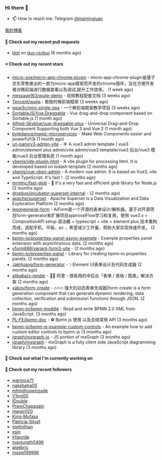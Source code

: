### Hi there 👋

- 📫 How to reach me: Telegram [@mamingjuan](https://t.me/mamingjuan)

[我的博客](https://mamingjuan.cn)

#### 🔨 Check out my recent pull requests

- [test](https://github.com/duo-rs/duo/pull/15) on [duo-rs/duo](https://github.com/duo-rs/duo) (6 months ago)

#### ⭐ Check out my recent stars

- [micro-zoe/micro-app-chrome-plugin](https://github.com/micro-zoe/micro-app-chrome-plugin) - micro-app-chrome-plugin是基于京东零售推出的一款为micro-app框架而开发的chrome插件，旨在方便开发者对微前端进行数据查看以及调试,提升工作效率。 (1 week ago)
- [message163/wujie-demo](https://github.com/message163/wujie-demo) - 视频教程配套文档 (3 weeks ago)
- [Tencent/wujie](https://github.com/Tencent/wujie) - 极致的微前端框架 (3 weeks ago)
- [woai3c/mini-single-spa](https://github.com/woai3c/mini-single-spa) - 一个微前端框架教学项目 (3 weeks ago)
- [SortableJS/Vue.Draggable](https://github.com/SortableJS/Vue.Draggable) - Vue drag-and-drop component based on Sortable.js (1 month ago)
- [Alfred-Skyblue/vue-draggable-plus](https://github.com/Alfred-Skyblue/vue-draggable-plus) - Universal Drag-and-Drop Component Supporting both Vue 3 and Vue 2 (1 month ago)
- [bytedance/magic-microservices](https://github.com/bytedance/magic-microservices) - Make Web Components easier and powerful!😘 (1 month ago)
- [un-pany/v3-admin-vite](https://github.com/un-pany/v3-admin-vite) - ☀️ A vue3 admin template | vue3 admin/element plus admin/vite admin/vue3 template/vue3 后台/vue3 模板/vue3 后台管理系统 (1 month ago)
- [vbenjs/vite-plugin-html](https://github.com/vbenjs/vite-plugin-html) - A vite plugin for processing html. It is developed based on lodash template (2 months ago)
- [vbenjs/vue-vben-admin](https://github.com/vbenjs/vue-vben-admin) - A modern vue admin. It is based on Vue3, vite and TypeScript. It&#39;s fast！ (2 months ago)
- [mrmlnc/fast-glob](https://github.com/mrmlnc/fast-glob) - :rocket: It&#39;s a very fast and efficient glob library for Node.js (2 months ago)
- [dropbox/incubator-superset-internal](https://github.com/dropbox/incubator-superset-internal) -  (2 months ago)
- [apache/superset](https://github.com/apache/superset) - Apache Superset is a Data Visualization and Data Exploration Platform (2 months ago)
- [leooneone/ai-form](https://github.com/leooneone/ai-form) - AiForm是一个开源的表单设计/解析器。基于对开源项目form-generator和扩展项目approvalFlow学习和复用，使用 vue3.x &#43; CompositionAPI setup 语法糖 &#43; typescript &#43; vite &#43; element plus 技术重构而成，适配手机、平板、pc ，希望减少工作量，帮助大家实现快速开发。 (2 months ago)
- [bpmn-io/properties-panel-async-example](https://github.com/bpmn-io/properties-panel-async-example) - Example properties panel extension with asynchronous data. (2 months ago)
- [vform666/variant-form3-vite](https://github.com/vform666/variant-form3-vite) -  (2 months ago)
- [bpmn-io/properties-panel](https://github.com/bpmn-io/properties-panel) - Library for creating bpmn-io properties panels. (2 months ago)
- [JakHuang/form-generator](https://github.com/JakHuang/form-generator) - :sparkles:Element UI表单设计及代码生成器 (2 months ago)
- [alibaba/x-render](https://github.com/alibaba/x-render) - 🚴‍♀️ 阿里 - 很易用的中后台「表单 / 表格 / 图表」解决方案 (2 months ago)
- [xaboy/form-create](https://github.com/xaboy/form-create) - :fire::fire::fire: 强大的动态表单生成器|form-create is a form generation component that can generate dynamic rendering, data collection, verification and submission functions through JSON. (2 months ago)
- [bpmn-io/bpmn-moddle](https://github.com/bpmn-io/bpmn-moddle) - Read and write BPMN 2.0 XML from JavaScript. (3 months ago)
- [PL-FE/bpmn-doc](https://github.com/PL-FE/bpmn-doc) - ⚽ Bpmn.js 使用 以及总结常用 API (3 months ago)
- [bpmn-io/bpmn-js-example-custom-controls](https://github.com/bpmn-io/bpmn-js-example-custom-controls) - An example how to add custom editor controls to bpmn-js (3 months ago)
- [jgraph/mxgraph-js](https://github.com/jgraph/mxgraph-js) - JS portion of mxGraph (3 months ago)
- [jgraph/mxgraph](https://github.com/jgraph/mxgraph) - mxGraph is a fully client side JavaScript diagramming library (3 months ago)

#### 👷 Check out what I'm currently working on


#### 👯 Check out my recent followers

- [warmice71](https://github.com/warmice71)
- [nakshatra05](https://github.com/nakshatra05)
- [mhmdhoseinzade](https://github.com/mhmdhoseinzade)
- [V1nni00](https://github.com/V1nni00)
- [IDouble](https://github.com/IDouble)
- [PremChapagain](https://github.com/PremChapagain)
- [margin120](https://github.com/margin120)
- [King-Mufasa](https://github.com/King-Mufasa)
- [Patricia-Silva1](https://github.com/Patricia-Silva1)
- [metinilhan](https://github.com/metinilhan)
- [esin](https://github.com/esin)
- [Irfanrida](https://github.com/Irfanrida)
- [manjunath5496](https://github.com/manjunath5496)
- [algebric](https://github.com/algebric)
- [mssm199996](https://github.com/mssm199996)
